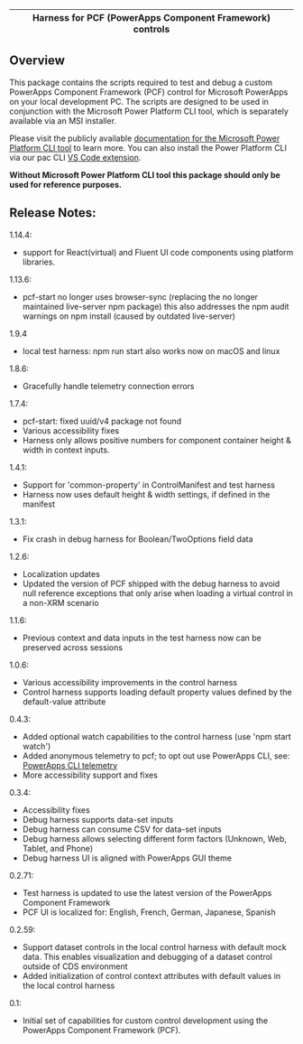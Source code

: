 | **Harness for PCF (PowerApps Component Framework) controls** |
|---	|

## Overview

This package contains the scripts required to test and debug a custom PowerApps Component Framework (PCF) control for Microsoft PowerApps on your local development PC.
The scripts are designed to be used in conjunction with the Microsoft Power Platform CLI tool, which is separately available via an MSI installer.

Please visit the publicly available [documentation for the Microsoft Power Platform CLI tool](https://docs.microsoft.com/en-us/powerapps/developer/component-framework/create-custom-controls-using-pcf) to learn more.
You can also install the Power Platform CLI via our pac CLI [VS Code extension](https://aka.ms/PowerPlatformCLI).

**Without Microsoft Power Platform CLI tool this package should only be used for reference purposes.**

## Release Notes:

1.14.4:
- support for React(virtual) and Fluent UI code components using platform libraries.

1.13.6:
- pcf-start no longer uses browser-sync (replacing the no longer maintained live-server npm package)
    this also addresses the npm audit warnings on npm install (caused by outdated live-server)

1.9.4
- local test harness: npm run start also works now on macOS and linux

1.8.6:
- Gracefully handle telemetry connection errors

1.7.4:
- pcf-start: fixed uuid/v4 package not found
- Various accessibility fixes
- Harness only allows positive numbers for component container height & width in context inputs.

1.4.1:
- Support for 'common-property' in ControlManifest and test harness
- Harness now uses default height & width settings, if defined in the manifest

1.3.1:
- Fix crash in debug harness for Boolean/TwoOptions field data

1.2.6:
- Localization updates
- Updated the version of PCF shipped with the debug harness to avoid null reference exceptions that only arise when loading a virtual control in a non-XRM scenario

1.1.6:
- Previous context and data inputs in the test harness now can be preserved across sessions

1.0.6:
- Various accessibility improvements in the control harness
- Control harness supports loading default property values defined by the default-value attribute

0.4.3:
- Added optional watch capabilities to the control harness (use 'npm start watch')
- Added anonymous telemetry to pcf; to opt out use PowerApps CLI, see:
[PowerApps CLI telemetry](https://docs.microsoft.com/en-us/powerapps/developer/component-framework/get-powerapps-cli#microsoft-powerapps-cli-telemetry)
- More accessibility support and fixes

0.3.4:
- Accessibility fixes
- Debug harness supports data-set inputs
- Debug harness can consume CSV for data-set inputs
- Debug harness allows selecting different form factors (Unknown, Web, Tablet, and Phone)
- Debug harness UI is aligned with PowerApps GUI theme

0.2.71:
- Test harness is updated to use the latest version of the PowerApps Component Framework
- PCF UI is localized for: English, French, German, Japanese, Spanish

0.2.59:
- Support dataset controls in the local control harness with default mock data. This enables visualization and debugging of a dataset control outside of CDS environment
- Added initialization of control context attributes with default values in the local control harness

0.1:
- Initial set of capabilities for custom control development using the PowerApps Component Framework (PCF).
